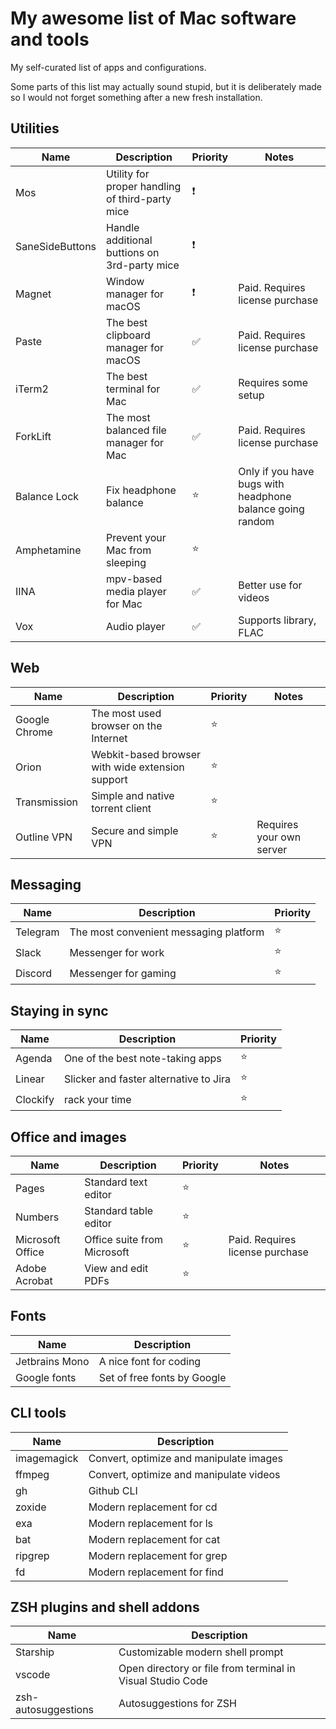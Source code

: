 # My awesome list of Mac software and tools
My self-curated list of apps and configurations.

Some parts of this list may actually sound stupid, but it is deliberately made so I would not forget something after a new fresh installation.

## Utilities
| Name            | Description                                     | Priority | Notes                                                     |
| --------------- | ----------------------------------------------- | -------- | --------------------------------------------------------- |
| Mos             | Utility for proper handling of third-party mice | ❗️     |                                                           |
| SaneSideButtons | Handle additional buttions on 3rd-party mice    | ❗️     |                                                           |
| Magnet          | Window manager for macOS                        | ❗️     | Paid. Requires license purchase                           |
| Paste           | The best clipboard manager for macOS            | ✅       | Paid. Requires license purchase                           |
| iTerm2          | The best terminal for Mac                       | ✅       | Requires some setup                                       |
| ForkLift        | The most balanced file manager for Mac          | ✅       | Paid. Requires license purchase                           |
| Balance Lock    | Fix headphone balance                           | ⭐️     | Only if you have bugs with headphone balance going random |
| Amphetamine     | Prevent your Mac from sleeping                  | ⭐️     |                                                           |
| IINA            | mpv-based media player for Mac                  | ✅       | Better use for videos                                     |
| Vox             | Audio player                                    | ✅       | Supports library, FLAC                                    |

## Web
| Name          | Description                                      | Priority | Notes                    |
| ------------- | ------------------------------------------------ | -------- | ------------------------ |
| Google Chrome | The most used browser on the Internet            | ⭐️     |                          |
| Orion         | Webkit-based browser with wide extension support | ⭐️     |                          |
| Transmission  | Simple and native torrent client                 | ⭐️     |                          |
| Outline VPN   | Secure and simple VPN                            | ⭐️     | Requires your own server |

## Messaging
| Name     | Description                            | Priority |
| -------- | -------------------------------------- | -------- |
| Telegram | The most convenient messaging platform | ⭐️     |
| Slack    | Messenger for work                     | ⭐️     |
| Discord  | Messenger for gaming                   | ⭐️     |

## Staying in sync
| Name     | Description                            | Priority |
| -------- | -------------------------------------- | -------- |
| Agenda   | One of the best note-taking apps       | ⭐️     |
| Linear   | Slicker and faster alternative to Jira | ⭐️     |
| Clockify | rack your time                         | ⭐️     |

## Office and images
| Name             | Description                 | Priority | Notes                           |
| ---------------- | --------------------------- | -------- | ------------------------------- |
| Pages            | Standard text editor        | ⭐️     |                                 |
| Numbers          | Standard table editor       | ⭐️     |                                 |
| Microsoft Office | Office suite from Microsoft | ⭐️     | Paid. Requires license purchase |
| Adobe Acrobat    | View and edit PDFs          | ⭐️     |                                 |

## Fonts
| Name           | Description                 |
| -------------- | --------------------------- |
| Jetbrains Mono | A nice font for coding      |
| Google fonts   | Set of free fonts by Google |

## CLI tools
| Name        | Description                             |
| ----------- | --------------------------------------- |
| imagemagick | Convert, optimize and manipulate images |
| ffmpeg      | Convert, optimize and manipulate videos |
| gh          | Github CLI                              |
| zoxide      | Modern replacement for cd               |
| exa         | Modern replacement for ls               |
| bat         | Modern replacement for cat              |
| ripgrep     | Modern replacement for grep             |
| fd          | Modern replacement for find             |

## ZSH plugins and shell addons
| Name                | Description                                                |
| ------------------- | ---------------------------------------------------------- |
| Starship            | Customizable modern shell prompt                           |
| vscode              | Open directory or file from terminal in Visual Studio Code |
| zsh-autosuggestions | Autosuggestions for ZSH                                    |
